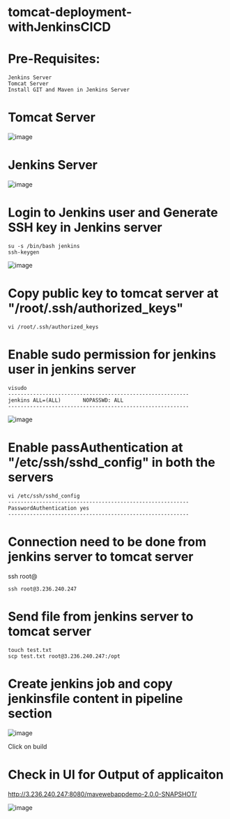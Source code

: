 # tomcat-deployment-withJenkinsCICD

# Pre-Requisites:
    Jenkins Server
    Tomcat Server
    Install GIT and Maven in Jenkins Server
# Tomcat Server
  ![image](https://user-images.githubusercontent.com/58024415/103478357-1e3f0800-4dec-11eb-8fd0-f4ad9cf58cfb.png)
# Jenkins Server
  ![image](https://user-images.githubusercontent.com/58024415/103478368-34e55f00-4dec-11eb-8a88-e846572acef0.png)
# Login to Jenkins user and Generate SSH key in Jenkins server
    su -s /bin/bash jenkins
    ssh-keygen
  ![image](https://user-images.githubusercontent.com/58024415/103479146-b4296180-4df1-11eb-8b26-8993f69b93e1.png)
# Copy public key to tomcat server at "/root/.ssh/authorized_keys"
    vi /root/.ssh/authorized_keys
# Enable sudo permission for jenkins user in jenkins server
    visudo
    ----------------------------------------------------------
    jenkins ALL=(ALL)       NOPASSWD: ALL
    ----------------------------------------------------------
  ![image](https://user-images.githubusercontent.com/58024415/103479253-6f51fa80-4df2-11eb-9e35-a0bb65839e5a.png)
# Enable passAuthentication at "/etc/ssh/sshd_config" in both the servers
    vi /etc/ssh/sshd_config
    ----------------------------------------------------------
    PasswordAuthentication yes
    ----------------------------------------------------------
# Connection need to be done from jenkins server to tomcat server
  ssh root@<IP of tomcat-server>
    
    ssh root@3.236.240.247
# Send file from jenkins server to tomcat server
    touch test.txt
    scp test.txt root@3.236.240.247:/opt
# Create jenkins job and copy jenkinsfile content in pipeline section
  ![image](https://user-images.githubusercontent.com/58024415/103479623-fc964e80-4df4-11eb-8d8d-7cb47b80d5bc.png)
  
  Click on build
# Check in UI for Output of applicaiton
  http://3.236.240.247:8080/mavewebappdemo-2.0.0-SNAPSHOT/
  
  ![image](https://user-images.githubusercontent.com/58024415/103479635-1c2d7700-4df5-11eb-9d53-7f02e245fd43.png)
